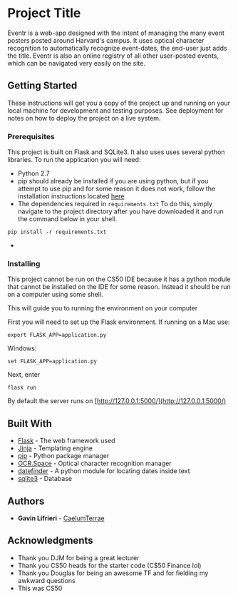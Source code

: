 # Project Title

Eventr is a web-app designed with the intent of managing the many event posters posted around Harvard's campus. It uses optical character recognition to automatically recognize event-dates, the end-user just adds the title. Eventr is also an online registry of all other user-posted events, which can be navigated very easily on the site.

## Getting Started

These instructions will get you a copy of the project up and running on your local machine for development and testing purposes. See deployment for notes on how to deploy the project on a live system.

### Prerequisites

This project is built on Flask and SQLite3. It also uses uses several python libraries. To run the application you will need:

* Python 2.7 
* pip should already be installed if you are using python, but if you attempt to use pip and for some reason it does not work, follow the installation instructions located [here](https://pip.pypa.io/en/stable/installing/)
* The dependencies required in ```requirements.txt``` To do this, simply navigate to the project directory after you have downloaded it and run the command below in your shell.

```
pip install -r requirements.txt
```
* 

### Installing
This project cannot be run on the CS50 IDE because it has a python module that cannot be installed on the IDE for some reason. Instead it should be run on a computer using some shell. 

This will guide you to running the environment on your computer

First you will need to set up the Flask environment. If running on a Mac use:
```
export FLASK_APP=application.py
```

Windows:
```
set FLASK_APP=application.py
```

Next, enter
```
flask run
```

By default the server runs on [http://127.0.0.1:5000/](http://127.0.0.1:5000/)

## Built With

* [Flask](http://flask.pocoo.org/) - The web framework used
* [Jinja](http://jinja.pocoo.org/) - Templating engine
* [pip](https://pypi.python.org/pypi/pip) - Python package manager
* [OCR.Space](https://ocr.space/ocrapi) - Optical character recognition manager
* [datefinder](https://github.com/akoumjian/datefinder) - A python module for locating dates inside text
* [sqlite3](https://www.sqlite.org) - Database

## Authors

* **Gavin Lifrieri** - [CaelumTerrae](https://github.com/CaelumTerrae)


## Acknowledgments

* Thank you DJM for being a great lecturer
* Thank you CS50 heads for the starter code (C$50 Finance lol)
* Thank you Douglas for being an awesome TF and for fielding my awkward questions
* This was CS50
